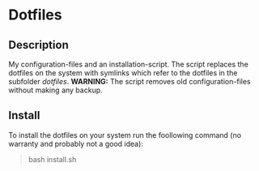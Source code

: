 # Dotfiles
## Description
My configuration-files and an installation-script. The script replaces the dotfiles on the system with symlinks which refer to the dotfiles in the subfolder *dotfiles*. **WARNING:** The script removes old configuration-files without making any backup.

## Install
To install the dotfiles on your system run the foollowing command (no warranty and probably not a good idea):
> bash install.sh
